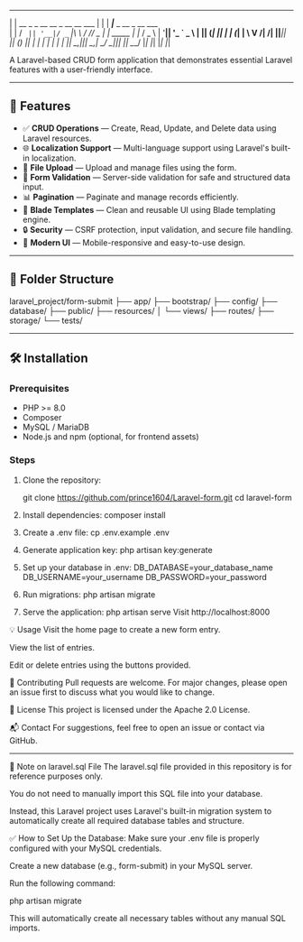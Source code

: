   _                                 _         _____                       
 | |  __ _  _ __  __ _ __   __ ___ | |       |  ___|___   _ __  _ __ ___  
 | | / _` || '__|/ _` |\ \ / // _ \| | _____ | |_  / _ \ | '__|| '_ ` _ \ 
 | || (_| || |  | (_| | \ V /|  __/| ||_____||  _|| (_) || |   | | | | | |
 |_| \__,_||_|   \__,_|  \_/  \___||_|       |_|   \___/ |_|   |_| |_| |_|
                                                                          

A Laravel-based CRUD form application that demonstrates essential Laravel features with a user-friendly interface.

---

## 🚀 Features

- ✅ **CRUD Operations** — Create, Read, Update, and Delete data using Laravel resources.
- 🌐 **Localization Support** — Multi-language support using Laravel's built-in localization.
- 📁 **File Upload** — Upload and manage files using the form.
- 📄 **Form Validation** — Server-side validation for safe and structured data input.
- 📊 **Pagination** — Paginate and manage records efficiently.
- 🎨 **Blade Templates** — Clean and reusable UI using Blade templating engine.
- 🔒 **Security** — CSRF protection, input validation, and secure file handling.
- 🔧 **Modern UI** — Mobile-responsive and easy-to-use design.

---

## 📁 Folder Structure
laravel_project/form-submit
├── app/
├── bootstrap/
├── config/
├── database/
├── public/
├── resources/
│ └── views/
├── routes/
├── storage/
└── tests/


---

## 🛠️ Installation

### Prerequisites

- PHP >= 8.0
- Composer
- MySQL / MariaDB
- Node.js and npm (optional, for frontend assets)

### Steps

1. Clone the repository:

   git clone https://github.com/prince1604/Laravel-form.git
   cd laravel-form

3. Install dependencies:
   composer install

4. Create a .env file:
   cp .env.example .env

5. Generate application key:
   php artisan key:generate

6. Set up your database in .env:
   DB_DATABASE=your_database_name
   DB_USERNAME=your_username
   DB_PASSWORD=your_password

7. Run migrations:
   php artisan migrate

8. Serve the application:
   php artisan serve
Visit http://localhost:8000



💡 Usage
Visit the home page to create a new form entry.

View the list of entries.

Edit or delete entries using the buttons provided.


🤝 Contributing
Pull requests are welcome. For major changes, please open an issue first to discuss what you would like to change.

📄 License
This project is licensed under the Apache 2.0 License.

📬 Contact
For suggestions, feel free to open an issue or contact via GitHub.

---------------------------------------------

📌 Note on laravel.sql File
The laravel.sql file provided in this repository is for reference purposes only.

You do not need to manually import this SQL file into your database.

Instead, this Laravel project uses Laravel's built-in migration system to automatically create all required database tables and structure.

✅ How to Set Up the Database:
   Make sure your .env file is properly configured with your MySQL credentials.

   Create a new database (e.g., form-submit) in your MySQL server.

   Run the following command:

   php artisan migrate
   
This will automatically create all necessary tables without any manual SQL imports.






